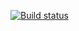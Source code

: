 [![Build status](https://ci.appveyor.com/api/projects/status/ekf6twoctxclqwr1/branch/main?svg=true)](https://ci.appveyor.com/project/Anna7682/ahj-dom-game/branch/main)
